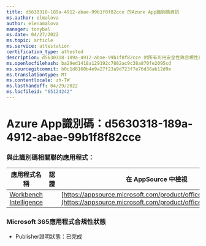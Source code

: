 ```yaml
---
title: d5630318-189a-4912-abae-99b1f8f82cce 的Azure App識別碼資訊
ms.author: elmalova
author: elenamalova
manager: tonybal
ms.date: 04/27/2022
ms.topic: article
ms.service: attestation
certification_type: attested
description: d5630318-189a-4912-abae-99b1f8f82cce 的所有可用安全性與合規性資訊。
ms.openlocfilehash: ba29ed1418a129192c7882ac9c38a870fe2095cd
ms.sourcegitcommit: b0c1d8160b4e9a27f23a9d723f7e76d38ab12d9e
ms.translationtype: MT
ms.contentlocale: zh-TW
ms.lasthandoff: 04/29/2022
ms.locfileid: "65124242"
---
```

# <a name="azure-app-id-d5630318-189a-4912-abae-99b1f8f82cce"></a>Azure App識別碼：d5630318-189a-4912-abae-99b1f8f82cce


### <a name="apps-associated-with-this-id"></a>與此識別碼相關聯的應用程式：
| **應用程式名稱** | **認證** | **在 AppSource 中檢視** |
|--------------|---------------|-----------------------|
| [Workbench Intelligence](../forward/WA200002705.md) |  | [https://appsource.microsoft.com/product/office/WA200002705](https://appsource.microsoft.com/product/office/WA200002705) |

### <a name="microsoft-365-app-compliance-status"></a>Microsoft 365應用程式合規性狀態
- Publisher證明狀態：已完成
